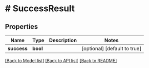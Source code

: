 # # SuccessResult

## Properties

Name | Type | Description | Notes
------------ | ------------- | ------------- | -------------
**success** | **bool** |  | [optional] [default to true]

[[Back to Model list]](../../README.md#models) [[Back to API list]](../../README.md#endpoints) [[Back to README]](../../README.md)
